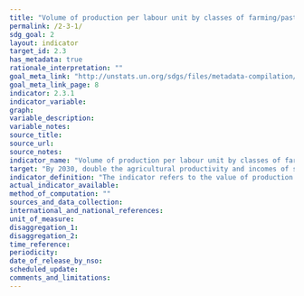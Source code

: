 ```yaml
---
title: "Volume of production per labour unit by classes of farming/pastoral/forestry enterprise size"
permalink: /2-3-1/
sdg_goal: 2
layout: indicator
target_id: 2.3
has_metadata: true
rationale_interpretation: ""
goal_meta_link: "http://unstats.un.org/sdgs/files/metadata-compilation/Metadata-Goal-2.pdf"
goal_meta_link_page: 8
indicator: 2.3.1
indicator_variable: 
graph: 
variable_description: 
variable_notes: 
source_title: 
source_url: 
source_notes: 
indicator_name: "Volume of production per labour unit by classes of farming/pastoral/forestry enterprise size"
target: "By 2030, double the agricultural productivity and incomes of small-scale food producers, in particular women, indigenous peoples, family farmers, pastoralists and fishers, including through secure and equal access to land, other productive resources and inputs, knowledge, financial services, markets and opportunities for value addition and nonfarm employment."
indicator_definition: "The indicator refers to the value of production per labour unit operated by small scale producers in the farming, pastoral and forestry sectors. Data will be produced by classes of enterprise size."
actual_indicator_available: 
method_of_computation: ""
sources_and_data_collection: 
international_and_national_references: 
unit_of_measure: 
disaggregation_1: 
disaggregation_2: 
time_reference: 
periodicity: 
date_of_release_by_nso: 
scheduled_update: 
comments_and_limitations: 
---
```


